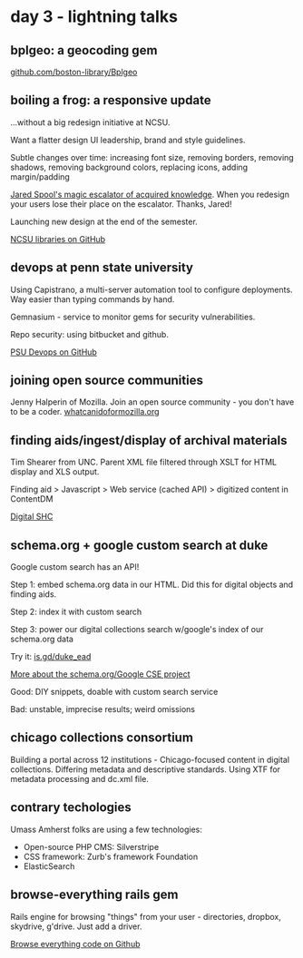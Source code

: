 # day 3 - lightning talks

## bplgeo: a geocoding gem

[github.com/boston-library/Bplgeo](https://github.com/boston-library/Bplgeo)

## boiling a frog: a responsive update

...without a big redesign initiative at NCSU.

Want a flatter design UI leadership, brand and style guidelines.

Subtle changes over time: increasing font size, removing borders, removing shadows, removing background colors, replacing icons, adding margin/padding

[Jared Spool's magic escalator of acquired knowledge](http://uie.com/articles/magicc_escalator). When you redesign your users lose their place on the escalator. Thanks, Jared!

Launching new design at the end of the semester.

[NCSU libraries on GitHub](http://github.com/NCSU-Libraries/ncsulib_foundation)

## devops at penn state university

Using Capistrano, a multi-server automation tool to configure deployments. Way easier than typing commands by hand.

Gemnasium - service to monitor gems for security vulnerabilities.

Repo security: using bitbucket and github.

[PSU Devops on GitHub](http://github.com/psu-stewardship)

## joining open source communities

Jenny Halperin of Mozilla. Join an open source community - you don't have to be a coder. [whatcanidoformozilla.org](http://whatcanidoformozilla.org)

## finding aids/ingest/display of archival materials

Tim Shearer from UNC. Parent XML file filtered through XSLT for HTML display and XLS output.

Finding aid > Javascript > Web service (cached API) > digitized content in ContentDM

[Digital SHC](http://dc.lib.unc.edu/cdm/archivalhome/collection/ead)

## schema.org + google custom search at duke

Google custom search has an API! 

Step 1: embed schema.org data in our HTML. Did this for digital objects and finding aids.

Step 2: index it with custom search

Step 3: power our digital collections search w/google's index of our schema.org data

Try it: [is.gd/duke_ead](http://is.gd/duke_ead)

[More about the schema.org/Google CSE project](http://blogs.library.duke.edu/bitstreams/2014/03/27/schema-org-and-google-for-local-discovery-some-key-takeaways/)

Good: DIY snippets, doable with custom search service

Bad: unstable, imprecise results; weird omissions

## chicago collections consortium

Building a portal across 12 institutions - Chicago-focused content in digital collections. Differing metadata and descriptive standards. Using XTF for metadata processing and dc.xml file.

## contrary techologies

Umass Amherst folks are using a few technologies:

 - Open-source PHP CMS: Silverstripe
 - CSS framework: Zurb's framework Foundation
 - ElasticSearch

## browse-everything rails gem

Rails engine for browsing "things" from your user - directories, dropbox, skydrive, g'drive. Just add a driver.

[Browse everything code on Github](https://github.com/projecthydra/browse-everything)